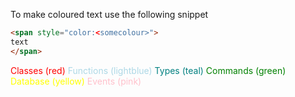 To make coloured text use the following snippet
```html
<span style="color:<somecolour>">
text
</span>
```

<span style="color:red">Classes (red)</span>
<span style="color:lightblue">Functions (lightblue)</span>
<span style="color:teal">Types (teal)</span>
<span style="color:green">Commands (green)</span>
<span style="color:yellow">Database (yellow)</span>
<span style="color:pink">Events (pink)</span>